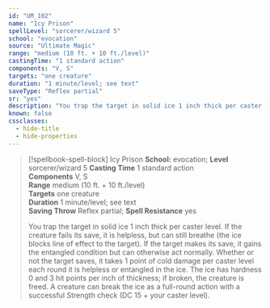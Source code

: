 ```yaml
---
id: "UM_102"
name: "Icy Prison"
spellLevel: "sorcerer/wizard 5"
school: "evocation"
source: "Ultimate Magic"
range: "medium (10 ft. + 10 ft./level)"
castingTime: "1 standard action"
components: "V, S"
targets: "one creature"
duration: "1 minute/level; see text"
saveType: "Reflex partial"
sr: "yes"
description: "You trap the target in solid ice 1 inch thick per caster level. If the creature fails its save, it is helpless, but can still breathe (the ice blocks line of effect to the target). If the target makes its save, it gains the entangled condition but can otherwise act normally. Whether or not the target saves, it takes 1 point of cold damage per caster level each round it is helpless or entangled in the ice. The ice has hardness 0 and 3 hit points per inch of thickness; if broken, the creature is freed. A creature can break the ice as a full-round action with a successful Strength check (DC 15 + your caster level)."
known: false
cssclasses:
  - hide-title
  - hide-properties
---
```


> [!spellbook-spell-block] Icy Prison
> **School:** evocation; **Level** sorcerer/wizard 5
> **Casting Time** 1 standard action  
> **Components** V, S  
> **Range** medium (10 ft. + 10 ft./level)  
> **Targets** one creature  
> **Duration** 1 minute/level; see text  
> **Saving Throw** Reflex partial; **Spell Resistance** yes
> 
> You trap the target in solid ice 1 inch thick per caster level. If the creature fails its save, it is helpless, but can still breathe (the ice blocks line of effect to the target). If the target makes its save, it gains the entangled condition but can otherwise act normally. Whether or not the target saves, it takes 1 point of cold damage per caster level each round it is helpless or entangled in the ice. The ice has hardness 0 and 3 hit points per inch of thickness; if broken, the creature is freed. A creature can break the ice as a full-round action with a successful Strength check (DC 15 + your caster level).
